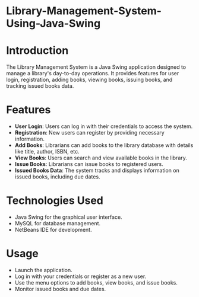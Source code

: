 # Library-Management-System-Using-Java-Swing
# Introduction
The Library Management System is a Java Swing application designed to manage a library's day-to-day operations. It provides features for user login, registration, adding books, viewing books, issuing books, and tracking issued books data.

# Features
- **User Login**: Users can log in with their credentials to access the system.
- **Registration**: New users can register by providing necessary information.
- **Add Books**: Librarians can add books to the library database with details like title, author, ISBN, etc.
- **View Books**: Users can search and view available books in the library.
- **Issue Books**: Librarians can issue books to registered users.
- **Issued Books Data**: The system tracks and displays information on issued books, including due dates.

# Technologies Used
- Java Swing for the graphical user interface.
- MySQL for database management.
- NetBeans IDE for development.

# Usage
- Launch the application.
- Log in with your credentials or register as a new user.
- Use the menu options to add books, view books, and issue books.
- Monitor issued books and due dates.

